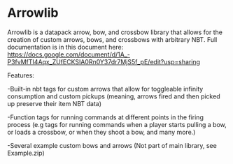 # Arrowlib
Arrowlib is a datapack arrow, bow, and crossbow library that allows for the creation of custom arrows, bows, and crossbows with arbitrary NBT. Full documentation is in this document here: https://docs.google.com/document/d/1A_-P3fvMfTI4Aqx_ZUfECKSIA0Rn0Y37dr7MjS5f_pE/edit?usp=sharing

Features:

  -Built-in nbt tags for custom arrows that allow for toggleable infinity consumption and custom pickups (meaning, arrows fired and then picked up preserve their item NBT data)
  
  -Function tags for running commands at different points in the firing process (e.g tags for running commands when a player starts pulling a bow, or loads a crossbow, or when they shoot a bow, and many more.)

  -Several example custom bows and arrows (Not part of main library, see Example.zip)

